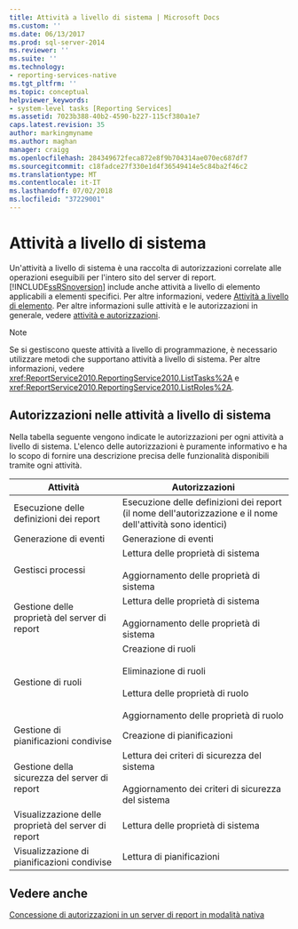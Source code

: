 ```yaml
---
title: Attività a livello di sistema | Microsoft Docs
ms.custom: ''
ms.date: 06/13/2017
ms.prod: sql-server-2014
ms.reviewer: ''
ms.suite: ''
ms.technology:
- reporting-services-native
ms.tgt_pltfrm: ''
ms.topic: conceptual
helpviewer_keywords:
- system-level tasks [Reporting Services]
ms.assetid: 7023b388-40b2-4590-b227-115cf380a1e7
caps.latest.revision: 35
author: markingmyname
ms.author: maghan
manager: craigg
ms.openlocfilehash: 284349672feca872e8f9b704314ae070ec687df7
ms.sourcegitcommit: c18fadce27f330e1d4f36549414e5c84ba2f46c2
ms.translationtype: MT
ms.contentlocale: it-IT
ms.lasthandoff: 07/02/2018
ms.locfileid: "37229001"
---
```

# <a name="system-level-tasks"></a>Attività a livello di sistema
  Un'attività a livello di sistema è una raccolta di autorizzazioni correlate alle operazioni eseguibili per l'intero sito del server di report. [!INCLUDE[ssRSnoversion](../../includes/ssrsnoversion-md.md)] include anche attività a livello di elemento applicabili a elementi specifici. Per altre informazioni, vedere [Attività a livello di elemento](tasks-and-permissions-item-level-tasks.md). Per altre informazioni sulle attività e le autorizzazioni in generale, vedere [attività e autorizzazioni](tasks-and-permissions.md).  
  
> [!NOTE]  
>  Se si gestiscono queste attività a livello di programmazione, è necessario utilizzare metodi che supportano attività a livello di sistema. Per altre informazioni, vedere <xref:ReportService2010.ReportingService2010.ListTasks%2A> e <xref:ReportService2010.ReportingService2010.ListRoles%2A>.  
  
## <a name="permissions-in-system-level-tasks"></a>Autorizzazioni nelle attività a livello di sistema  
 Nella tabella seguente vengono indicate le autorizzazioni per ogni attività a livello di sistema. L'elenco delle autorizzazioni è puramente informativo e ha lo scopo di fornire una descrizione precisa delle funzionalità disponibili tramite ogni attività.  
  
|Attività|Autorizzazioni|  
|----------|-----------------|  
|Esecuzione delle definizioni dei report|Esecuzione delle definizioni dei report (il nome dell'autorizzazione e il nome dell'attività sono identici)|  
|Generazione di eventi|Generazione di eventi|  
|Gestisci processi|Lettura delle proprietà di sistema<br /><br /> Aggiornamento delle proprietà di sistema|  
|Gestione delle proprietà del server di report|Lettura delle proprietà di sistema<br /><br /> Aggiornamento delle proprietà di sistema|  
|Gestione di ruoli|Creazione di ruoli<br /><br /> Eliminazione di ruoli<br /><br /> Lettura delle proprietà di ruolo<br /><br /> Aggiornamento delle proprietà di ruolo|  
|Gestione di pianificazioni condivise|Creazione di pianificazioni|  
|Gestione della sicurezza del server di report|Lettura dei criteri di sicurezza del sistema<br /><br /> Aggiornamento dei criteri di sicurezza del sistema|  
|Visualizzazione delle proprietà del server di report|Lettura delle proprietà di sistema|  
|Visualizzazione di pianificazioni condivise|Lettura di pianificazioni|  
  
## <a name="see-also"></a>Vedere anche  
 [Concessione di autorizzazioni in un server di report in modalità nativa](granting-permissions-on-a-native-mode-report-server.md)  
  
  
